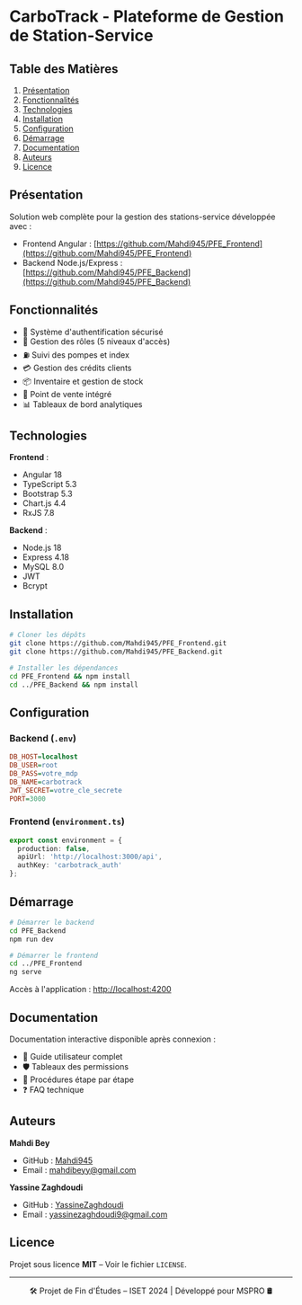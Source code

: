 # CarboTrack - Plateforme de Gestion de Station-Service

## Table des Matières
1. [Présentation](#présentation)
2. [Fonctionnalités](#fonctionnalités)
3. [Technologies](#technologies) 
4. [Installation](#installation)
5. [Configuration](#configuration)
6. [Démarrage](#démarrage)
7. [Documentation](#documentation)
8. [Auteurs](#auteurs)
9. [Licence](#licence)

## Présentation
Solution web complète pour la gestion des stations-service développée avec :
- Frontend Angular : [https://github.com/Mahdi945/PFE_Frontend](https://github.com/Mahdi945/PFE_Frontend)
- Backend Node.js/Express : [https://github.com/Mahdi945/PFE_Backend](https://github.com/Mahdi945/PFE_Backend)

## Fonctionnalités
- 🔐 Système d'authentification sécurisé  
- 👥 Gestion des rôles (5 niveaux d'accès)  
- ⛽ Suivi des pompes et index  
- 💳 Gestion des crédits clients  
- 📦 Inventaire et gestion de stock  
- 🧾 Point de vente intégré  
- 📊 Tableaux de bord analytiques  

## Technologies

**Frontend** :
- Angular 18  
- TypeScript 5.3  
- Bootstrap 5.3  
- Chart.js 4.4  
- RxJS 7.8  

**Backend** :
- Node.js 18  
- Express 4.18  
- MySQL 8.0  
- JWT  
- Bcrypt  

## Installation

```bash
# Cloner les dépôts
git clone https://github.com/Mahdi945/PFE_Frontend.git
git clone https://github.com/Mahdi945/PFE_Backend.git

# Installer les dépendances
cd PFE_Frontend && npm install
cd ../PFE_Backend && npm install
```

## Configuration

### Backend (`.env`)
```ini
DB_HOST=localhost
DB_USER=root
DB_PASS=votre_mdp
DB_NAME=carbotrack
JWT_SECRET=votre_cle_secrete
PORT=3000
```

### Frontend (`environment.ts`)
```typescript
export const environment = {
  production: false,
  apiUrl: 'http://localhost:3000/api',
  authKey: 'carbotrack_auth'
};
```

## Démarrage

```bash
# Démarrer le backend
cd PFE_Backend
npm run dev

# Démarrer le frontend
cd ../PFE_Frontend
ng serve
```

Accès à l'application : [http://localhost:4200](http://localhost:4200)

## Documentation

Documentation interactive disponible après connexion :
- 📘 Guide utilisateur complet  
- 🛡️ Tableaux des permissions  
- 🔁 Procédures étape par étape  
- ❓ FAQ technique  

## Auteurs

**Mahdi Bey**  
- GitHub : [Mahdi945](https://github.com/Mahdi945)  
- Email : mahdibeyy@gmail.com  

**Yassine Zaghdoudi**  
- GitHub : [YassineZaghdoudi](https://github.com/YassineZaghdoudi9)  
- Email : yassinezaghdoudi9@gmail.com  

## Licence

Projet sous licence **MIT** – Voir le fichier `LICENSE`.

---

<div align="center">
  🛠️ Projet de Fin d'Études – ISET 2024 | Développé pour MSPRO 🛢️
</div>